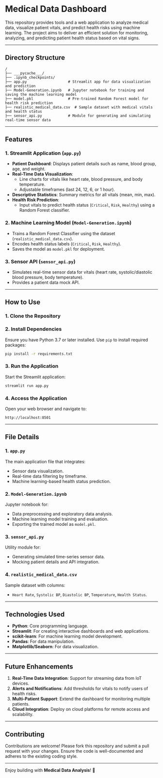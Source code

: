 
# Medical Data Dashboard

This repository provides tools and a web application to analyze medical data, visualize patient vitals, and predict health risks using machine learning. The project aims to deliver an efficient solution for monitoring, analyzing, and predicting patient health status based on vital signs.

---

## **Directory Structure**
```
/
├── ___pycache___/
├── .ipynb_checkpoints/
├── app.py                   # Streamlit app for data visualization and prediction
├── Model-Generation.ipynb   # Jupyter notebook for training and saving the machine learning model
├── model.pkl                # Pre-trained Random Forest model for health risk prediction
├── realistic_medical_data.csv  # Sample dataset with medical vitals and health status
├── sensor_api.py            # Module for generating and simulating real-time sensor data
```

---

## **Features**
### **1. Streamlit Application (`app.py`)**
- **Patient Dashboard**: Displays patient details such as name, blood group, age, and weight.
- **Real-Time Data Visualization**: 
  - Line charts for vitals like heart rate, blood pressure, and body temperature.
  - Adjustable timeframes (last 24, 12, 6, or 1 hour).
- **Descriptive Statistics**: Summary metrics for all vitals (mean, min, max).
- **Health Risk Prediction**:
  - Input vitals to predict health status (`Critical`, `Risk`, `Healthy`) using a Random Forest classifier.

### **2. Machine Learning Model (`Model-Generation.ipynb`)**
- Trains a Random Forest Classifier using the dataset (`realistic_medical_data.csv`).
- Encodes health status labels (`Critical`, `Risk`, `Healthy`).
- Saves the model as `model.pkl` for deployment.

### **3. Sensor API (`sensor_api.py`)**
- Simulates real-time sensor data for vitals (heart rate, systolic/diastolic blood pressure, body temperature).
- Provides a patient data mock API.

---

## **How to Use**

### **1. Clone the Repository**


### **2. Install Dependencies**
Ensure you have Python 3.7 or later installed. Use `pip` to install required packages:
```bash
pip install -r requirements.txt
```

### **3. Run the Application**
Start the Streamlit application:
```bash
streamlit run app.py
```

### **4. Access the Application**
Open your web browser and navigate to:
```
http://localhost:8501
```

---

## **File Details**

### **1. `app.py`**
The main application file that integrates:
- Sensor data visualization.
- Real-time data filtering by timeframe.
- Machine learning-based health status prediction.

### **2. `Model-Generation.ipynb`**
Jupyter notebook for:
- Data preprocessing and exploratory data analysis.
- Machine learning model training and evaluation.
- Exporting the trained model as `model.pkl`.

### **3. `sensor_api.py`**
Utility module for:
- Generating simulated time-series sensor data.
- Mocking patient details and API integration.

### **4. `realistic_medical_data.csv`**
Sample dataset with columns:
- `Heart Rate`, `Systolic BP`, `Diastolic BP`, `Temperature`, `Health Status`.

---

## **Technologies Used**
- **Python**: Core programming language.
- **Streamlit**: For creating interactive dashboards and web applications.
- **scikit-learn**: For machine learning model development.
- **Pandas**: For data manipulation.
- **Matplotlib/Seaborn**: For data visualization.

---

## **Future Enhancements**
1. **Real-Time Data Integration**: Support for streaming data from IoT devices.
2. **Alerts and Notifications**: Add thresholds for vitals to notify users of health risks.
3. **Multi-Patient Support**: Extend the dashboard for monitoring multiple patients.
4. **Cloud Integration**: Deploy on cloud platforms for remote access and scalability.

---

## **Contributing**
Contributions are welcome! Please fork this repository and submit a pull request with your changes. Ensure the code is well-documented and adheres to the existing coding style.

---

Enjoy building with **Medical Data Analysis**! 🎉



